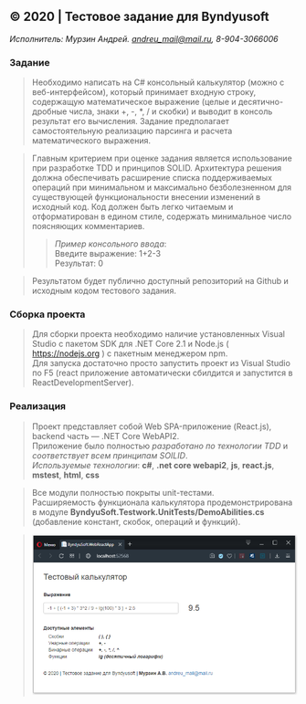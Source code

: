 ## © 2020 | Тестовое задание для Byndyusoft

*Исполнитель: Мурзин Андрей. andreu_mail@mail.ru, 8-904-3066006*


### Задание
> Необходимо написать на C# консольный калькулятор (можно с веб-интерфейсом), который принимает входную строку, содержащую математическое выражение (целые и десятично-дробные числа, знаки +, -, *, / и скобки) и выводит в консоль результат его вычисления. Задание предполагает самостоятельную реализацию парсинга и расчета математического выражения. 

> Главным критерием при оценке задания является использование при разработке TDD и принципов SOLID. Архитектура решения должна обеспечивать расширение списка поддерживаемых операций при минимальном и максимально безболезненном для существующей функциональности внесении изменений в исходный код. Код должен быть легко читаемым и отформатирован в едином стиле, содержать минимальное число поясняющих комментариев.  
>> *Пример консольного ввода*:  
Введите выражение: 1+2-3  
Результат: 0

> Результатом будет публично доступный репозиторий на Github и исходным кодом тестового задания.

### Сборка проекта
> Для сборки проекта необходимо наличие установленных Visual Studio с пакетом SDK для .NET Core 2.1 и Node.js ( https://nodejs.org ) с пакетным менеджером npm.  
Для запуска достаточно просто запустить проект из Visual Studio по F5 (react приложение автоматически сбилдится и запустится в ReactDevelopmentServer).

### Реализация
> Проект представляет собой Web SPA-приложение (React.js), backend часть — .NET Core WebAPI2.   
Приложение было полностью *разработано по технологии TDD* и *соответствует всем принципам SOILID*.  
*Используемые технологии*: **c#**, **.net core webapi2**, **js**, **react.js**, **mstest**, **html**, **css**

> Все модули полностью покрыты unit-тестами.  
Расширяемость функционала калькулятора продемонстрирована в модуле **ByndyuSoft.Testwork.UnitTests/DemoAbilities.cs** (добавление констант, скобок, операций и функций).

> ![Demo](demo.png "demo")
